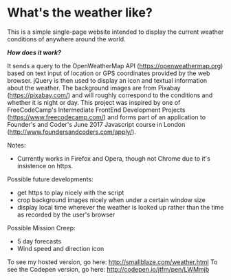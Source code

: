 # What's the weather like?

This is a simple single-page website intended to display the current weather conditions of anywhere around the world.

***How does it work?***

It sends a query to the OpenWeatherMap API (https://openweathermap.org) based on text input of location or GPS coordinates provided by the web browser. jQuery is then used to display an icon and textual information about the weather. The background images are from Pixabay (https://pixabay.com/) and will roughly correspond to the conditions and whether it is night or day. This project was inspired by one of FreeCodeCamp's Intermediate FrontEnd Development Projects (https://www.freecodecamp.com/) and forms part of an application to Founder's and Coder's June 2017 Javascript course in London (http://www.foundersandcoders.com/apply/).

Notes:

 - Currently works in Firefox and Opera, though not Chrome due to it's insistence on https. 

Possible future developments:

 - get https to play nicely with the script
 - crop background images nicely when under a certain window size
 - display local time wherever the weather is looked up rather than the time as recorded by the user's browser

Possible Mission Creep:

  - 5 day forecasts
  - Wind speed and direction icon

To see my hosted version, go here: http://smallblaze.com/weather.html
To see the Codepen version, go here: http://codepen.io/jtfm/pen/LWMmjb
